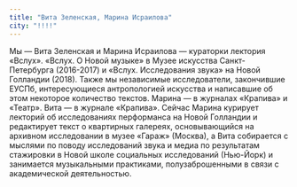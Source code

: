 ```yaml
---
title: "Вита Зеленская, Марина Исраилова"
city: "!!!!"
---
```


Мы — Вита Зеленская и Марина Исраилова — кураторки лектория «Вслух». «Вслух. О Новой музыке» в Музее искусства Санкт-Петербурга (2016-2017) и «Вслух. Исследования звука» на Новой Голландии (2018). Также мы независимые исследователи, закончившие ЕУСПб, интересующиеся антропологией искусства и написавшие об этом некоторое количество текстов. Марина — в журналах «Крапива» и «Театр». Вита — в журнале «Крапива». Сейчас Марина курирует лекторий об исследованиях перформанса на Новой Голландии и редактирует текст о квартирных галереях, основывающийся на архивном исследовании в музее «Гараж» (Москва), а Вита собирается с мыслями по поводу исследований звука и медиа по результатам стажировки в Новой школе социальных исследований (Нью-Йорк) и занимается музыкальными практиками, полузаброшенными в связи с академической деятельностью.
